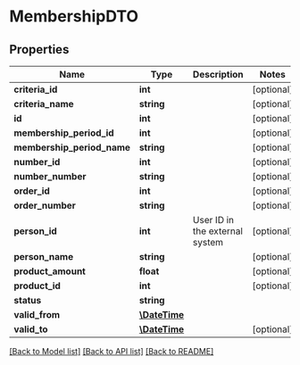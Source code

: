 # MembershipDTO

## Properties
Name | Type | Description | Notes
------------ | ------------- | ------------- | -------------
**criteria_id** | **int** |  | [optional] 
**criteria_name** | **string** |  | [optional] 
**id** | **int** |  | [optional] 
**membership_period_id** | **int** |  | [optional] 
**membership_period_name** | **string** |  | [optional] 
**number_id** | **int** |  | [optional] 
**number_number** | **string** |  | [optional] 
**order_id** | **int** |  | [optional] 
**order_number** | **string** |  | [optional] 
**person_id** | **int** | User ID in the external system | [optional] 
**person_name** | **string** |  | [optional] 
**product_amount** | **float** |  | [optional] 
**product_id** | **int** |  | [optional] 
**status** | **string** |  | 
**valid_from** | [**\DateTime**](\DateTime.md) |  | 
**valid_to** | [**\DateTime**](\DateTime.md) |  | [optional] 

[[Back to Model list]](../README.md#documentation-for-models) [[Back to API list]](../README.md#documentation-for-api-endpoints) [[Back to README]](../README.md)


